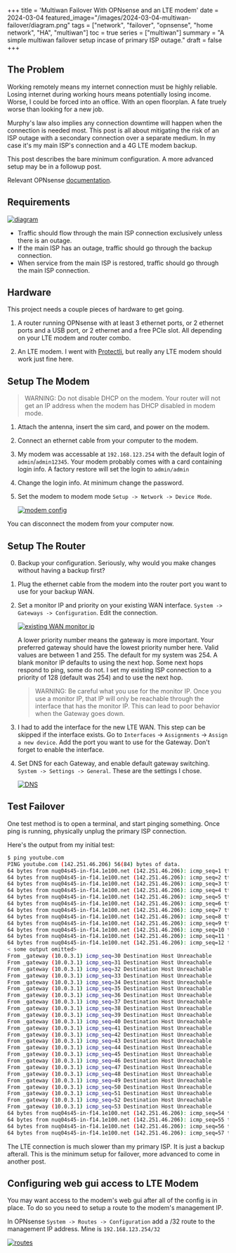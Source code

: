 +++
title = 'Multiwan Failover With OPNsense and an LTE modem'
date = 2024-03-04
featured_image="/images/2024-03-04-multiwan-failover/diagram.png"
tags = ["network", "failover", "opnsense", "home network", "HA", "multiwan"]
toc = true
series = ["multiwan"]
summary = "A simple multiwan failover setup incase of primary ISP outage."
draft = false
+++

## The Problem

Working remotely means my internet connection must be highly reliable. Losing internet during working hours means potentially losing income. Worse, I could be forced into an office. With an open floorplan. A fate truely worse than looking for a new job.

Murphy's law also implies any connection downtime will happen when the connection is needed most. This post is all about mitigating the risk of an ISP outage with a secondary connection over a separate medium. In my case it's my main ISP's connection and a 4G LTE modem backup.

This post describes the bare minimum configuration. A more advanced setup may be in a followup post.

Relevant OPNsense [documentation](https://docs.opnsense.org/manual/how-tos/multiwan.html).

## Requirements

[![diagram](/images/2024-03-04-multiwan-failover/diagram.png)](/images/2024-03-04-multiwan-failover/diagram.png)

- Traffic should flow through the main ISP connection exclusively unless there is an outage.
- If the main ISP has an outage, traffic should go through the backup connection.
- When service from the main ISP is restored, traffic should go through the main ISP connection.

## Hardware

This project needs a couple pieces of hardware to get going.

1. A router running OPNsense with at least 3 ethernet ports, or 2 ethernet ports and a USB port, or 2 ethernet and a free PCIe slot. All depending on your LTE modem and router combo.

2. An LTE modem. I went with [Protectli](https://protectli.com/lte/), but really any LTE modem should work just fine here.

## Setup The Modem

> WARNING: Do not disable DHCP on the modem. Your router will not get an IP address when the modem has DHCP disabled in modem mode.

1. Attach the antenna, insert the sim card, and power on the modem.

2. Connect an ethernet cable from your computer to the modem.

3. My modem was accessable at `192.168.123.254` with the default login of `admin`/`admin12345`. Your modem probably comes with a card containing login info. A factory restore will set the login to `admin/admin`

4. Change the login info. At minimum change the password.

5. Set the modem to modem mode `Setup -> Network -> Device Mode`.

    [![modem config](/images/2024-03-04-multiwan-failover/modem-config.png)](/images/2024-03-04-multiwan-failover/modem-config.png)

You can disconnect the modem from your computer now.

## Setup The Router

0. Backup your configuration. Seriously, why would you make changes without having a backup first?

1. Plug the ethernet cable from the modem into the router port you want to use for your backup WAN.

2. Set a monitor IP  and priority on your existing WAN interface. `System -> Gateways -> Configuration`. Edit the connection.

    [![existing WAN monitor ip](/images/2024-03-04-multiwan-failover/existing-wan-monitor-ip.png)](/images/2024-03-04-multiwan-failover/existing-wan-monitor-ip.png)

    A lower priority number means the gateway is more important. Your preferred gateway should have the lowest priority number here. Valid values are between 1 and 255. The default for my system was 254. A blank monitor IP defaults to using the next hop. Some next hops respond to ping, some do not.
    I set my existing ISP connection to a priority of 128 (default was 254) and to use the next hop.

    > WARNING: Be careful what you use for the monitor IP. Once you use a monitor IP, that IP will only be reachable through the interface that has the monitor IP. This can lead to poor behavior when the Gateway goes down.

3. I had to add the interface for the new LTE WAN. This step can be skipped if the interface exists. Go to `Interfaces` -> `Assignments` -> `Assign a new device`. Add the port you want to use for the Gateway. Don't forget to enable the interface.

4. Set DNS for each Gateway, and enable default gateway switching. `System -> Settings -> General`. These are the settings I chose.

    [![DNS](/images/2024-03-04-multiwan-failover/dns.png)](/images/2024-03-04-multiwan-failover/dns.png)

## Test Failover

One test method is to open a terminal, and start pinging something. Once ping is running, physically unplug the primary ISP connection.

Here's the output from my initial test:

```bash
$ ping youtube.com
PING youtube.com (142.251.46.206) 56(84) bytes of data.
64 bytes from nuq04s45-in-f14.1e100.net (142.251.46.206): icmp_seq=1 ttl=58 time=4.08 ms
64 bytes from nuq04s45-in-f14.1e100.net (142.251.46.206): icmp_seq=2 ttl=58 time=5.08 ms
64 bytes from nuq04s45-in-f14.1e100.net (142.251.46.206): icmp_seq=3 ttl=58 time=5.25 ms
64 bytes from nuq04s45-in-f14.1e100.net (142.251.46.206): icmp_seq=4 ttl=58 time=7.15 ms
64 bytes from nuq04s45-in-f14.1e100.net (142.251.46.206): icmp_seq=5 ttl=58 time=6.44 ms
64 bytes from nuq04s45-in-f14.1e100.net (142.251.46.206): icmp_seq=6 ttl=58 time=5.18 ms
64 bytes from nuq04s45-in-f14.1e100.net (142.251.46.206): icmp_seq=7 ttl=58 time=7.53 ms
64 bytes from nuq04s45-in-f14.1e100.net (142.251.46.206): icmp_seq=8 ttl=58 time=5.79 ms
64 bytes from nuq04s45-in-f14.1e100.net (142.251.46.206): icmp_seq=9 ttl=58 time=5.23 ms
64 bytes from nuq04s45-in-f14.1e100.net (142.251.46.206): icmp_seq=10 ttl=58 time=5.25 ms
64 bytes from nuq04s45-in-f14.1e100.net (142.251.46.206): icmp_seq=11 ttl=58 time=5.46 ms
64 bytes from nuq04s45-in-f14.1e100.net (142.251.46.206): icmp_seq=12 ttl=58 time=6.88 ms
< some output omitted>
From _gateway (10.0.3.1) icmp_seq=30 Destination Host Unreachable
From _gateway (10.0.3.1) icmp_seq=31 Destination Host Unreachable
From _gateway (10.0.3.1) icmp_seq=32 Destination Host Unreachable
From _gateway (10.0.3.1) icmp_seq=33 Destination Host Unreachable
From _gateway (10.0.3.1) icmp_seq=34 Destination Host Unreachable
From _gateway (10.0.3.1) icmp_seq=35 Destination Host Unreachable
From _gateway (10.0.3.1) icmp_seq=36 Destination Host Unreachable
From _gateway (10.0.3.1) icmp_seq=37 Destination Host Unreachable
From _gateway (10.0.3.1) icmp_seq=38 Destination Host Unreachable
From _gateway (10.0.3.1) icmp_seq=39 Destination Host Unreachable
From _gateway (10.0.3.1) icmp_seq=40 Destination Host Unreachable
From _gateway (10.0.3.1) icmp_seq=41 Destination Host Unreachable
From _gateway (10.0.3.1) icmp_seq=42 Destination Host Unreachable
From _gateway (10.0.3.1) icmp_seq=43 Destination Host Unreachable
From _gateway (10.0.3.1) icmp_seq=44 Destination Host Unreachable
From _gateway (10.0.3.1) icmp_seq=45 Destination Host Unreachable
From _gateway (10.0.3.1) icmp_seq=46 Destination Host Unreachable
From _gateway (10.0.3.1) icmp_seq=47 Destination Host Unreachable
From _gateway (10.0.3.1) icmp_seq=48 Destination Host Unreachable
From _gateway (10.0.3.1) icmp_seq=49 Destination Host Unreachable
From _gateway (10.0.3.1) icmp_seq=50 Destination Host Unreachable
From _gateway (10.0.3.1) icmp_seq=51 Destination Host Unreachable
From _gateway (10.0.3.1) icmp_seq=52 Destination Host Unreachable
From _gateway (10.0.3.1) icmp_seq=53 Destination Host Unreachable
64 bytes from nuq04s45-in-f14.1e100.net (142.251.46.206): icmp_seq=54 ttl=109 time=192 ms
64 bytes from nuq04s45-in-f14.1e100.net (142.251.46.206): icmp_seq=55 ttl=109 time=340 ms
64 bytes from nuq04s45-in-f14.1e100.net (142.251.46.206): icmp_seq=56 ttl=109 time=182 ms
64 bytes from nuq04s45-in-f14.1e100.net (142.251.46.206): icmp_seq=57 ttl=109 time=249 ms
```

The LTE connection is much slower than my primary ISP. It is just a backup afterall. This is the minimum setup for failover, more advanced to come in another post.

## Configuring web gui access to LTE Modem

You may want access to the modem's web gui after all of the config is in place. To do so you need to setup a route to the modem's management IP.

In OPNsense `System -> Routes -> Configuration` add a /32 route to the management IP address. Mine is `192.168.123.254/32`

[![routes](/images/2024-03-04-multiwan-failover/routes.png)](/images/2024-03-04-multiwan-failover/routes.png)
